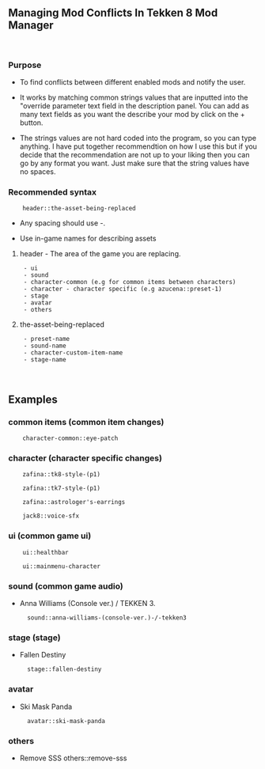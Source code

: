 

## Managing Mod Conflicts In Tekken 8 Mod Manager


<p>&nbsp;</p>


### Purpose

- To find conflicts between different enabled mods and notify the user.

- It works by matching common strings values that are inputted into the "override parameter text field in the description panel. You can add as many text fields as you want the describe your mod by click on the + button.

- The strings values are not hard coded into the program, so you can type anything. I have put together recommendtion on how I use this but if you decide that the recommendation are not up to your liking then you can go by any format you want. Just make sure that the string values have no spaces.



### Recommended syntax

        header::the-asset-being-replaced

- Any spacing should use -.

- Use in-game names for describing assets




1. header - The area of the game you are replacing.

        - ui
        - sound
        - character-common (e.g for common items between characters)
        - character - character specific (e.g azucena::preset-1)
        - stage
        - avatar
        - others




2. the-asset-being-replaced 

        - preset-name 
        - sound-name
        - character-custom-item-name
        - stage-name





<p>&nbsp;</p>


## Examples


### common items (common item changes)

        character-common::eye-patch




### character (character specific changes)

        zafina::tk8-style-(p1)

        zafina::tk7-style-(p1)

        zafina::astrologer's-earrings
        
        jack8::voice-sfx





### ui (common game ui)

        ui::healthbar

        ui::mainmenu-character



### sound (common game audio)


- Anna Williams (Console ver.) / TEKKEN 3.

        sound::anna-williams-(console-ver.)-/-tekken3




### stage (stage)
        
- Fallen Destiny

        stage::fallen-destiny 




### avatar

- Ski Mask Panda

        avatar::ski-mask-panda


### others
- Remove SSS
          others::remove-sss





